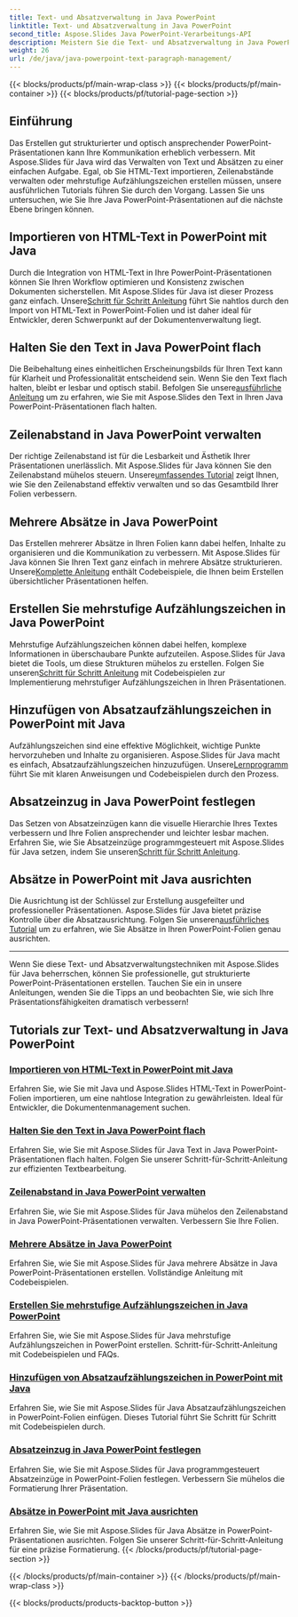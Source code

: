 ```yaml
---
title: Text- und Absatzverwaltung in Java PowerPoint
linktitle: Text- und Absatzverwaltung in Java PowerPoint
second_title: Aspose.Slides Java PowerPoint-Verarbeitungs-API
description: Meistern Sie die Text- und Absatzverwaltung in Java PowerPoint mit Aspose.Slides. Erfahren Sie, wie Sie HTML-Text importieren, Zeilenabstände verwalten, Aufzählungszeichen erstellen und Absätze ausrichten.
weight: 26
url: /de/java/java-powerpoint-text-paragraph-management/
---
```


{{< blocks/products/pf/main-wrap-class >}}
{{< blocks/products/pf/main-container >}}
{{< blocks/products/pf/tutorial-page-section >}}

## Einführung

Das Erstellen gut strukturierter und optisch ansprechender PowerPoint-Präsentationen kann Ihre Kommunikation erheblich verbessern. Mit Aspose.Slides für Java wird das Verwalten von Text und Absätzen zu einer einfachen Aufgabe. Egal, ob Sie HTML-Text importieren, Zeilenabstände verwalten oder mehrstufige Aufzählungszeichen erstellen müssen, unsere ausführlichen Tutorials führen Sie durch den Vorgang. Lassen Sie uns untersuchen, wie Sie Ihre Java PowerPoint-Präsentationen auf die nächste Ebene bringen können.

## Importieren von HTML-Text in PowerPoint mit Java
 Durch die Integration von HTML-Text in Ihre PowerPoint-Präsentationen können Sie Ihren Workflow optimieren und Konsistenz zwischen Dokumenten sicherstellen. Mit Aspose.Slides für Java ist dieser Prozess ganz einfach. Unsere[Schritt für Schritt Anleitung](./import-html-text-powerpoint-java/) führt Sie nahtlos durch den Import von HTML-Text in PowerPoint-Folien und ist daher ideal für Entwickler, deren Schwerpunkt auf der Dokumentenverwaltung liegt.

## Halten Sie den Text in Java PowerPoint flach
Die Beibehaltung eines einheitlichen Erscheinungsbilds für Ihren Text kann für Klarheit und Professionalität entscheidend sein. Wenn Sie den Text flach halten, bleibt er lesbar und optisch stabil. Befolgen Sie unsere[ausführliche Anleitung](./keep-text-flat-java-powerpoint/) um zu erfahren, wie Sie mit Aspose.Slides den Text in Ihren Java PowerPoint-Präsentationen flach halten.

## Zeilenabstand in Java PowerPoint verwalten
 Der richtige Zeilenabstand ist für die Lesbarkeit und Ästhetik Ihrer Präsentationen unerlässlich. Mit Aspose.Slides für Java können Sie den Zeilenabstand mühelos steuern. Unsere[umfassendes Tutorial](./manage-line-spacing-java-powerpoint/) zeigt Ihnen, wie Sie den Zeilenabstand effektiv verwalten und so das Gesamtbild Ihrer Folien verbessern.

## Mehrere Absätze in Java PowerPoint
 Das Erstellen mehrerer Absätze in Ihren Folien kann dabei helfen, Inhalte zu organisieren und die Kommunikation zu verbessern. Mit Aspose.Slides für Java können Sie Ihren Text ganz einfach in mehrere Absätze strukturieren. Unsere[Komplette Anleitung](./multiple-paragraphs-java-powerpoint/) enthält Codebeispiele, die Ihnen beim Erstellen übersichtlicher Präsentationen helfen.

## Erstellen Sie mehrstufige Aufzählungszeichen in Java PowerPoint
Mehrstufige Aufzählungszeichen können dabei helfen, komplexe Informationen in überschaubare Punkte aufzuteilen. Aspose.Slides für Java bietet die Tools, um diese Strukturen mühelos zu erstellen. Folgen Sie unseren[Schritt für Schritt Anleitung](./create-multilevel-bullets-java-powerpoint/) mit Codebeispielen zur Implementierung mehrstufiger Aufzählungszeichen in Ihren Präsentationen.

## Hinzufügen von Absatzaufzählungszeichen in PowerPoint mit Java
 Aufzählungszeichen sind eine effektive Möglichkeit, wichtige Punkte hervorzuheben und Inhalte zu organisieren. Aspose.Slides für Java macht es einfach, Absatzaufzählungszeichen hinzuzufügen. Unsere[Lernprogramm](./add-paragraph-bullets-powerpoint-java/) führt Sie mit klaren Anweisungen und Codebeispielen durch den Prozess.

## Absatzeinzug in Java PowerPoint festlegen
 Das Setzen von Absatzeinzügen kann die visuelle Hierarchie Ihres Textes verbessern und Ihre Folien ansprechender und leichter lesbar machen. Erfahren Sie, wie Sie Absatzeinzüge programmgesteuert mit Aspose.Slides für Java setzen, indem Sie unseren[Schritt für Schritt Anleitung](./set-paragraph-indent-java-powerpoint/).

## Absätze in PowerPoint mit Java ausrichten
Die Ausrichtung ist der Schlüssel zur Erstellung ausgefeilter und professioneller Präsentationen. Aspose.Slides für Java bietet präzise Kontrolle über die Absatzausrichtung. Folgen Sie unseren[ausführliches Tutorial](./align-paragraphs-powerpoint-java/) um zu erfahren, wie Sie Absätze in Ihren PowerPoint-Folien genau ausrichten.

---

Wenn Sie diese Text- und Absatzverwaltungstechniken mit Aspose.Slides für Java beherrschen, können Sie professionelle, gut strukturierte PowerPoint-Präsentationen erstellen. Tauchen Sie ein in unsere Anleitungen, wenden Sie die Tipps an und beobachten Sie, wie sich Ihre Präsentationsfähigkeiten dramatisch verbessern!
## Tutorials zur Text- und Absatzverwaltung in Java PowerPoint
### [Importieren von HTML-Text in PowerPoint mit Java](./import-html-text-powerpoint-java/)
Erfahren Sie, wie Sie mit Java und Aspose.Slides HTML-Text in PowerPoint-Folien importieren, um eine nahtlose Integration zu gewährleisten. Ideal für Entwickler, die Dokumentenmanagement suchen.
### [Halten Sie den Text in Java PowerPoint flach](./keep-text-flat-java-powerpoint/)
Erfahren Sie, wie Sie mit Aspose.Slides für Java Text in Java PowerPoint-Präsentationen flach halten. Folgen Sie unserer Schritt-für-Schritt-Anleitung zur effizienten Textbearbeitung.
### [Zeilenabstand in Java PowerPoint verwalten](./manage-line-spacing-java-powerpoint/)
Erfahren Sie, wie Sie mit Aspose.Slides für Java mühelos den Zeilenabstand in Java PowerPoint-Präsentationen verwalten. Verbessern Sie Ihre Folien.
### [Mehrere Absätze in Java PowerPoint](./multiple-paragraphs-java-powerpoint/)
Erfahren Sie, wie Sie mit Aspose.Slides für Java mehrere Absätze in Java PowerPoint-Präsentationen erstellen. Vollständige Anleitung mit Codebeispielen.
### [Erstellen Sie mehrstufige Aufzählungszeichen in Java PowerPoint](./create-multilevel-bullets-java-powerpoint/)
Erfahren Sie, wie Sie mit Aspose.Slides für Java mehrstufige Aufzählungszeichen in PowerPoint erstellen. Schritt-für-Schritt-Anleitung mit Codebeispielen und FAQs.
### [Hinzufügen von Absatzaufzählungszeichen in PowerPoint mit Java](./add-paragraph-bullets-powerpoint-java/)
Erfahren Sie, wie Sie mit Aspose.Slides für Java Absatzaufzählungszeichen in PowerPoint-Folien einfügen. Dieses Tutorial führt Sie Schritt für Schritt mit Codebeispielen durch.
### [Absatzeinzug in Java PowerPoint festlegen](./set-paragraph-indent-java-powerpoint/)
Erfahren Sie, wie Sie mit Aspose.Slides für Java programmgesteuert Absatzeinzüge in PowerPoint-Folien festlegen. Verbessern Sie mühelos die Formatierung Ihrer Präsentation.
### [Absätze in PowerPoint mit Java ausrichten](./align-paragraphs-powerpoint-java/)
Erfahren Sie, wie Sie mit Aspose.Slides für Java Absätze in PowerPoint-Präsentationen ausrichten. Folgen Sie unserer Schritt-für-Schritt-Anleitung für eine präzise Formatierung.
{{< /blocks/products/pf/tutorial-page-section >}}

{{< /blocks/products/pf/main-container >}}
{{< /blocks/products/pf/main-wrap-class >}}

{{< blocks/products/products-backtop-button >}}
